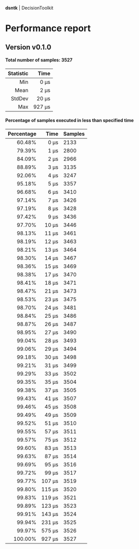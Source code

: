 **dsntk** | DecisionToolkit

# Performance report

## Version v0.1.0

#### Total number of samples: 3527

| Statistic |   Time |
|----------:|-------:|
|       Min |   0 µs |
|      Mean |   2 µs |
|    StdDev |  20 µs |
|       Max | 927 µs |

#### Percentage of samples executed in less than specified time

| Percentage |   Time | Samples |
|-----------:|-------:|:--------|
|     60.48% |   0 µs | 2133    |
|     79.39% |   1 µs | 2800    |
|     84.09% |   2 µs | 2966    |
|     88.89% |   3 µs | 3135    |
|     92.06% |   4 µs | 3247    |
|     95.18% |   5 µs | 3357    |
|     96.68% |   6 µs | 3410    |
|     97.14% |   7 µs | 3426    |
|     97.19% |   8 µs | 3428    |
|     97.42% |   9 µs | 3436    |
|     97.70% |  10 µs | 3446    |
|     98.13% |  11 µs | 3461    |
|     98.19% |  12 µs | 3463    |
|     98.21% |  13 µs | 3464    |
|     98.30% |  14 µs | 3467    |
|     98.36% |  15 µs | 3469    |
|     98.38% |  17 µs | 3470    |
|     98.41% |  18 µs | 3471    |
|     98.47% |  21 µs | 3473    |
|     98.53% |  23 µs | 3475    |
|     98.70% |  24 µs | 3481    |
|     98.84% |  25 µs | 3486    |
|     98.87% |  26 µs | 3487    |
|     98.95% |  27 µs | 3490    |
|     99.04% |  28 µs | 3493    |
|     99.06% |  29 µs | 3494    |
|     99.18% |  30 µs | 3498    |
|     99.21% |  31 µs | 3499    |
|     99.29% |  33 µs | 3502    |
|     99.35% |  35 µs | 3504    |
|     99.38% |  37 µs | 3505    |
|     99.43% |  41 µs | 3507    |
|     99.46% |  45 µs | 3508    |
|     99.49% |  49 µs | 3509    |
|     99.52% |  51 µs | 3510    |
|     99.55% |  57 µs | 3511    |
|     99.57% |  75 µs | 3512    |
|     99.60% |  83 µs | 3513    |
|     99.63% |  87 µs | 3514    |
|     99.69% |  95 µs | 3516    |
|     99.72% |  99 µs | 3517    |
|     99.77% | 107 µs | 3519    |
|     99.80% | 115 µs | 3520    |
|     99.83% | 119 µs | 3521    |
|     99.89% | 123 µs | 3523    |
|     99.91% | 143 µs | 3524    |
|     99.94% | 231 µs | 3525    |
|     99.97% | 575 µs | 3526    |
|    100.00% | 927 µs | 3527    |
